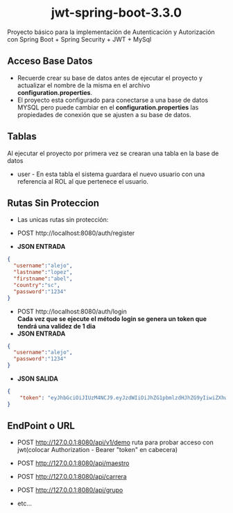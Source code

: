 
<h1 align="center"> jwt-spring-boot-3.3.0 </h1>
Proyecto básico para la implementación de Autenticación y Autorización con Spring Boot + Spring Security + JWT + MySql

## Acceso Base Datos
* Recuerde crear su base de datos antes de ejecutar el proyecto y actualizar el nombre de la misma en el archivo **configuration.properties**. 
* El proyecto esta configurado para conectarse a una base de datos MYSQL pero puede cambiar en el **configuration.properties** las propiedades de conexión que se ajusten a su base de datos. 

## Tablas

Al ejecutar el proyecto por primera vez se crearan una tabla en la base de datos
* user - En esta tabla el sistema guardara el nuevo usuario con una referencia al ROL al que pertenece el usuario. 

## Rutas Sin Proteccion
* Las unicas rutas sin protección:


* POST http://localhost:8080/auth/register

* **JSON ENTRADA**
```json
{
  "username":"alejo",
  "lastname":"lopez",
  "firstname":"abel",
  "country":"sc",
  "password":"1234"
}
```

* POST http://localhost:8080/auth/login  
  **Cada vez que se ejecute el método login se genera un token que tendrá una validez de 1 dia**
* **JSON ENTRADA**
```json
{
  "username":"alejo",
  "password":"1234"
}
```
* **JSON SALIDA**
```json
{
    "token": "eyJhbGciOiJIUzM4NCJ9.eyJzdWIiOiJhZG1pbmlzdHJhZG9yIiwiZXhwIjoxNjc1NTcwOTkzfQ.TdjXBEVgSxsPvScrQwhs3Fuwj-bTo_KO3LYckXJ0Fsoi_rDfA9KHPf9w0wdFEA7a"
}
```

## EndPoint o URL

* POST http://127.0.0.1:8080/api/v1/demo ruta para probar acceso con jwt(colocar Authorization - Bearer "token" en cabecera) 


* POST http://127.0.0.1:8080/api/maestro
* POST http://127.0.0.1:8080/api/carrera
* POST http://127.0.0.1:8080/api/grupo
* etc...

